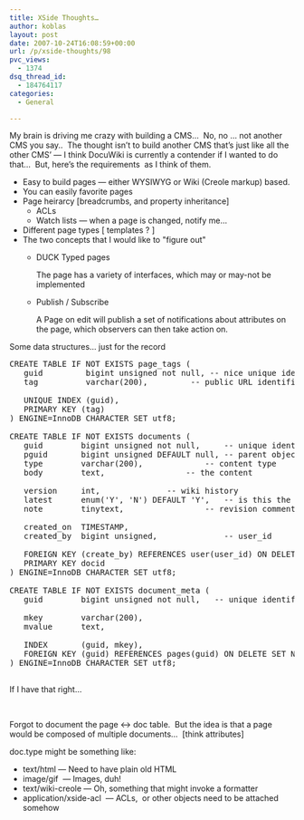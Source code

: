 ```yaml
---
title: XSide Thoughts…
author: koblas
layout: post
date: 2007-10-24T16:08:59+00:00
url: /p/xside-thoughts/98
pvc_views:
  - 1374
dsq_thread_id:
  - 184764117
categories:
  - General

---
```

My brain is driving me crazy with building a CMS&#8230;&nbsp; No, no &#8230; not another CMS you say..&nbsp; The thought isn&#8217;t to build another CMS that&#8217;s just like all the other CMS&#8217; &#8212; I think DocuWiki is currently a contender if I wanted to do that&#8230;&nbsp; But, here&#8217;s the requirements&nbsp; as I think of them.

  * Easy to build pages &#8212; either WYSIWYG or Wiki (Creole markup) based.
  * You can easily favorite pages
  * Page heirarcy [breadcrumbs, and property inheritance] 
      * ACLs
      * Watch lists &#8212; when a page is changed, notify me&#8230;
  * Different page types [ templates ? ]
  * The two concepts that I would like to "figure out" 
      * DUCK Typed pages
          
        The page has a variety of interfaces, which may or may-not be implemented
      * Publish / Subscribe
          
        A Page on edit will publish a set of notifications about attributes on the page, which observers can then take action on.

Some data structures&#8230; just for the record

<pre class="Code">CREATE TABLE IF NOT EXISTS page_tags (
   guid         bigint unsigned not null, -- nice unique identifier
   tag          varchar(200),		  -- public URL identifier

   UNIQUE INDEX (guid),
   PRIMARY KEY (tag)
) ENGINE=InnoDB CHARACTER SET utf8;

CREATE TABLE IF NOT EXISTS documents (
   guid        bigint unsigned not null,     -- unique identifier
   pguid       bigint unsigned DEFAULT null, -- parent object...
   type        varchar(200),		     -- content type
   body        text,			     -- the content

   version     int,			     -- wiki history
   latest      enum('Y', 'N') DEFAULT 'Y',   -- is this the latest version
   note	       tinytext,	             -- revision comment

   created_on  TIMESTAMP,
   created_by  bigint unsigned,	      	     -- user_id
 
   FOREIGN KEY (create_by) REFERENCES user(user_id) ON DELETE SET NULL,
   PRIMARY KEY docid
) ENGINE=InnoDB CHARACTER SET utf8;

CREATE TABLE IF NOT EXISTS document_meta (
   guid        bigint unsigned not null,   -- unique identifier

   mkey        varchar(200),
   mvalue      text,

   INDEX       (guid, mkey),
   FOREIGN KEY (guid) REFERENCES pages(guid) ON DELETE SET NULL,
) ENGINE=InnoDB CHARACTER SET utf8;

</pre>

If I have that right&#8230;

&nbsp;

Forgot to document the page <-> doc table.&nbsp; But the idea is that a page would be composed of multiple documents&#8230;&nbsp; [think attributes]&nbsp;

doc.type might be something like:

  * text/html &#8212; Need to have plain old HTML
  * image/gif&nbsp; &#8212; Images, duh!
  * text/wiki-creole &#8212; Oh, something that might invoke a formatter
  * application/xside-acl&nbsp; &#8212; ACLs,&nbsp; or other objects need to be attached somehow

&nbsp;

&nbsp;